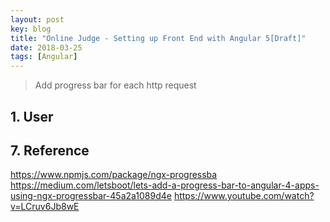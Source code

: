 ```yaml
---
layout: post
key: blog
title: "Online Judge - Setting up Front End with Angular 5[Draft]"
date: 2018-03-25
tags: [Angular]
---
```


> Add progress bar for each http request

## 1. User


## 7. Reference
https://www.npmjs.com/package/ngx-progressba
https://medium.com/letsboot/lets-add-a-progress-bar-to-angular-4-apps-using-ngx-progressbar-45a2a1089d4e
https://www.youtube.com/watch?v=LCruv6Jb8wE
